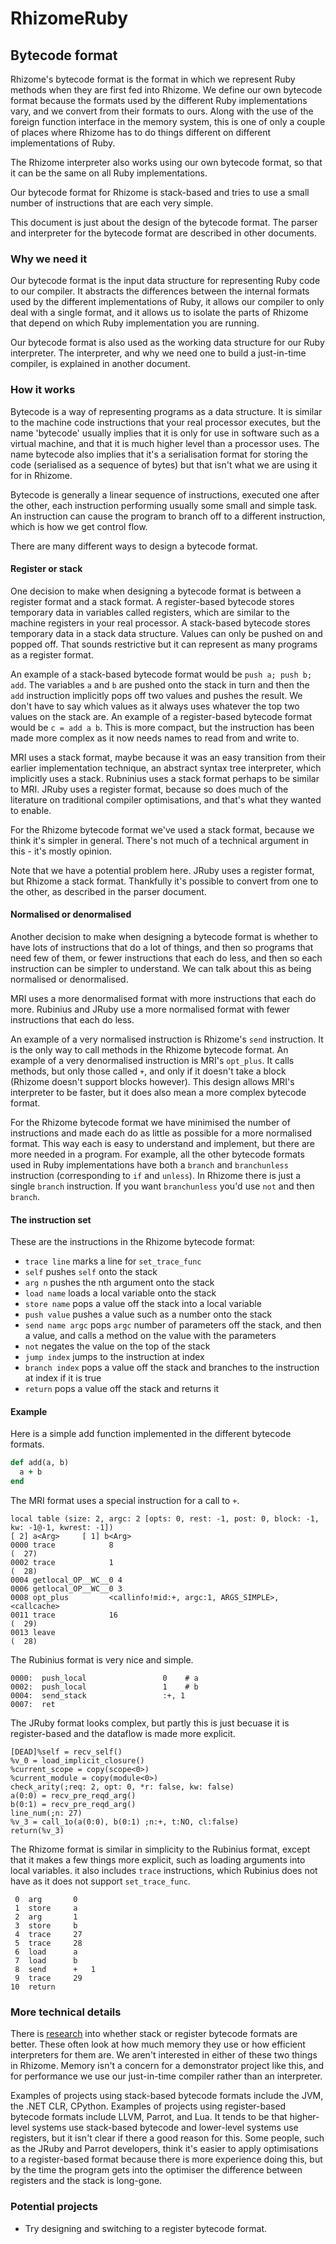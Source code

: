 # RhizomeRuby

## Bytecode format

Rhizome's bytecode format is the format in which we represent Ruby methods when
they are first fed into Rhizome. We define our own bytecode format because the
formats used by the different Ruby implementations vary, and we convert from
their formats to ours. Along with the use of the foreign function interface in
the memory system, this is one of only a couple of places where Rhizome has to
do things different on different implementations of Ruby.

The Rhizome interpreter also works using our own bytecode format, so that it can
be the same on all Ruby implementations.

Our bytecode format for Rhizome is stack-based and tries to use a small number
of instructions that are each very simple.

This document is just about the design of the bytecode format. The parser and
interpreter for the bytecode format are described in other documents.

### Why we need it

Our bytecode format is the input data structure for representing Ruby code to
our compiler. It abstracts the differences between the internal formats used by
the different implementations of Ruby, it allows our compiler to only deal with a
single format, and it allows us to isolate the parts of Rhizome that depend on
which Ruby implementation you are running.

Our bytecode format is also used as the working data structure for our Ruby
interpreter. The interpreter, and why we need one to build a just-in-time
compiler, is explained in another document.

### How it works

Bytecode is a way of representing programs as a data structure. It is similar to
the machine code instructions that your real processor executes, but the name
'bytecode' usually implies that it is only for use in software such as a virtual
machine, and that it is much higher level than a processor uses. The name
bytecode also implies that it's a serialisation format for storing the code
(serialised as a sequence of bytes) but that isn't what we are using it for in
Rhizome.

Bytecode is generally a linear sequence of instructions, executed one after the
other, each instruction performing usually some small and simple task. An
instruction can cause the program to branch off to a different instruction,
which is how we get control flow.

There are many different ways to design a bytecode format.

#### Register or stack

One decision to make when designing a bytecode format is between a register
format and a stack format. A register-based bytecode stores temporary data in
variables called registers, which are similar to the machine registers in your
real processor. A stack-based bytecode stores temporary data in a stack data
structure. Values can only be pushed on and popped off. That sounds restrictive
but it can represent as many programs as a register format.

An example of a stack-based bytecode format would be `push a; push b; add`. The
variables `a` and `b` are pushed onto the stack in turn and then the `add`
instruction implicitly pops off two values and pushes the result. We don't have
to say which values as it always uses whatever the top two values on the stack
are. An example of a register-based bytecode format would be `c = add a b`. This
is more compact, but the instruction has been made more complex as it now needs
names to read from and write to.

MRI uses a stack format, maybe because it was an easy transition from their
earlier implementation technique, an abstract syntax tree interpreter, which
implicitly uses a stack. Rubninius uses a stack format perhaps to be similar to
MRI. JRuby uses a register format, because so does much of the literature on
traditional compiler optimisations, and that's what they wanted to enable.

For the Rhizome bytecode format we've used a stack format, because we think it's
simpler in general. There's not much of a technical argument in this - it's
mostly opinion.

Note that we have a potential problem here. JRuby uses a register format, but
Rhizome a stack format. Thankfully it's possible to convert from one to the
other, as described in the parser document.

#### Normalised or denormalised

Another decision to make when designing a bytecode format is whether to have
lots of instructions that do a lot of things, and then so programs that need few
of them, or fewer instructions that each do less, and then so each instruction
can be simpler to understand. We can talk about this as being normalised or
denormalised.

MRI uses a more denormalised format with more instructions that each do more.
Rubinius and JRuby use a more normalised format with fewer instructions that
each do less.

An example of a very normalised instruction is Rhizome's `send` instruction. It
is the only way to call methods in the Rhizome bytecode format. An example of a
very denormalised instruction is MRI's `opt_plus`. It calls methods, but only
those called `+`, and only if it doesn't take a block (Rhizome doesn't support
blocks however). This design allows MRI's interpreter to be faster, but it does
also mean a more complex bytecode format.

For the Rhizome bytecode format we have minimised the number of instructions and
made each do as little as possible for a more normalised format. This way each
is easy to understand and implement, but there are more needed in a program. For
example, all the other bytecode formats used in Ruby implementations have both a
`branch` and `branchunless` instruction (corresponding to `if` and `unless`). In
Rhizome there is just a single `branch` instruction. If you want `branchunless`
you'd use `not` and then `branch`.

#### The instruction set

These are the instructions in the Rhizome bytecode format:

* `trace line` marks a line for `set_trace_func`
* `self` pushes `self` onto the stack
* `arg n` pushes the nth argument onto the stack
* `load name` loads a local variable onto the stack
* `store name` pops a value off the stack into a local variable
* `push value` pushes a value such as a number onto the stack
* `send name argc` pops `argc` number of parameters off the stack, and then a value, and calls a method on the value with the parameters
* `not` negates the value on the top of the stack
* `jump index` jumps to the instruction at index
* `branch index` pops a value off the stack and branches to the instruction at index if it is true
* `return` pops a value off the stack and returns it

#### Example

Here is a simple add function implemented in the different bytecode formats.

```ruby
def add(a, b)
  a + b
end
```

The MRI format uses a special instruction for a call to `+`.

```
local table (size: 2, argc: 2 [opts: 0, rest: -1, post: 0, block: -1, kw: -1@-1, kwrest: -1])
[ 2] a<Arg>     [ 1] b<Arg>     
0000 trace            8                                               (  27)
0002 trace            1                                               (  28)
0004 getlocal_OP__WC__0 4
0006 getlocal_OP__WC__0 3
0008 opt_plus         <callinfo!mid:+, argc:1, ARGS_SIMPLE>, <callcache>
0011 trace            16                                              (  29)
0013 leave                                                            (  28)
```

The Rubinius format is very nice and simple.

```
0000:  push_local                 0    # a
0002:  push_local                 1    # b
0004:  send_stack                 :+, 1
0007:  ret
```

The JRuby format looks complex, but partly this is just becuase it is
register-based and the dataflow is made more explicit.

```
[DEAD]%self = recv_self()
%v_0 = load_implicit_closure()
%current_scope = copy(scope<0>)
%current_module = copy(module<0>)
check_arity(;req: 2, opt: 0, *r: false, kw: false)
a(0:0) = recv_pre_reqd_arg()
b(0:1) = recv_pre_reqd_arg()
line_num(;n: 27)
%v_3 = call_1o(a(0:0), b(0:1) ;n:+, t:NO, cl:false)
return(%v_3)
```

The Rhizome format is similar in simplicity to the Rubinius format, except that
it makes a few things more explicit, such as loading arguments into local
variables. it also includes `trace` instructions, which Rubinius does not have
as it does not support `set_trace_func`.

```
 0  arg       0
 1  store     a
 2  arg       1
 3  store     b
 4  trace     27
 5  trace     28
 6  load      a
 7  load      b
 8  send      +   1
 9  trace     29
10  return
```

### More technical details

There is [research](stack-register) into whether stack or register bytecode
formats are better. These often look at how much memory they use or how
efficient interpreters for them are. We aren't interested in either of these two
things in Rhizome. Memory isn't a concern for a demonstrator project like this,
and for performance we use our just-in-time compiler rather than an interpreter.

[stack-register]: https://www.usenix.org/legacy/events/vee05/full_papers/p153-yunhe.pdf

Examples of projects using stack-based bytecode formats include the JVM, the
.NET CLR, CPython. Examples of projects using register-based bytecode formats
include LLVM, Parrot, and Lua. It tends to be that higher-level systems use
stack-based bytecode and lower-level systems use registers, but it isn't clear
if there a good reason for this. Some people, such as the JRuby and Parrot
developers, think it's easier to apply optimisations to a register-based format
because there is more experience doing this, but by the time the program gets
into the optimiser the difference between registers and the stack is long-gone.

### Potential projects

* Try designing and switching to a register bytecode format.
